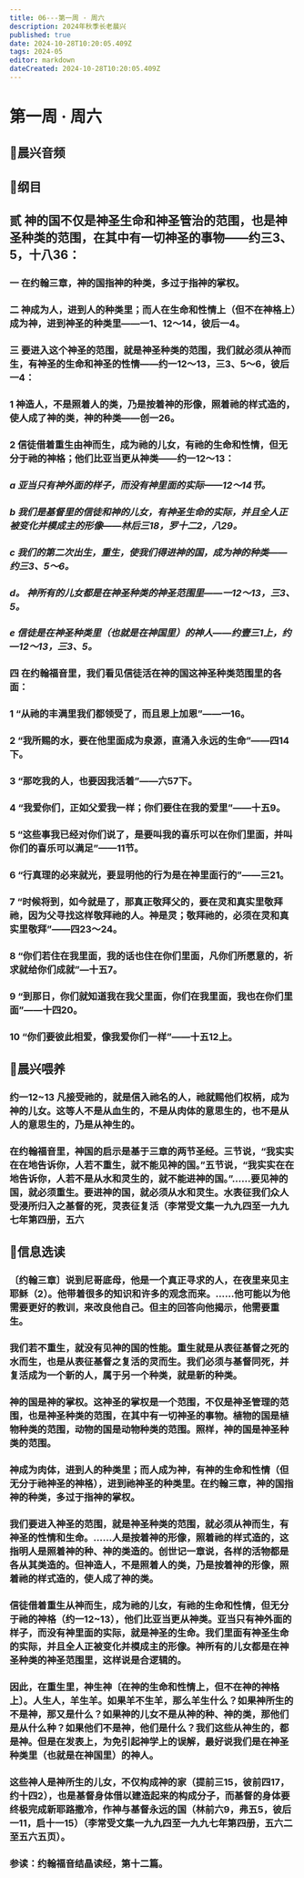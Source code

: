 ```yaml
---
title: 06---第一周 · 周六
description: 2024年秋季长老晨兴
published: true
date: 2024-10-28T10:20:05.409Z
tags: 2024-05
editor: markdown
dateCreated: 2024-10-28T10:20:05.409Z
---
```


# 第一周 · 周六
## 🎵晨兴音频

## 📖纲目

## 贰   神的国不仅是神圣生命和神圣管治的范围，也是神圣种类的范围，在其中有一切神圣的事物——约三3、5，十八36：

### 一   在约翰三章，神的国指神的种类，多过于指神的掌权。

### 二   神成为人，进到人的种类里；而人在生命和性情上（但不在神格上）成为神，进到神圣的种类里——一1、12～14，彼后一4。

### 三   要进入这个神圣的范围，就是神圣种类的范围，我们就必须从神而生，有神圣的生命和神圣的性情——约一12～13，三3、5～6，彼后一4：

### 1   神造人，不是照着人的类，乃是按着神的形像，照着祂的样式造的，使人成了神的类，神的种类——创一26。

### 2   信徒借着重生由神而生，成为祂的儿女，有祂的生命和性情，但无分于祂的神格；他们比亚当更从神类——约一12～13：

### *a   亚当只有神外面的样子，而没有神里面的实际——12～14节。*

### *b   我们是基督里的信徒和神的儿女，有神圣生命的实际，并且全人正被变化并模成主的形像——林后三18，罗十二2，八29。*

### *c   我们的第二次出生，重生，使我们得进神的国，成为神的种类——约三3、5～6。*

### *d。 神所有的儿女都是在神圣种类的神圣范围里——一12～13，三3、5。*

### *e   信徒是在神圣种类里（也就是在神国里）的神人——约壹三1上，约—12～13，三3、5。*

### 四   在约翰福音里，我们看见信徒活在神的国这神圣种类范围里的各面：

### 1   “从祂的丰满里我们都领受了，而且恩上加恩”——一16。

### 2   “我所赐的水，要在他里面成为泉源，直涌入永远的生命”——四14下。

### 3   “那吃我的人，也要因我活着”——六57下。

### 4   “我爱你们，正如父爱我一样；你们要住在我的爱里”——十五9。

### 5   “这些事我已经对你们说了，是要叫我的喜乐可以在你们里面，并叫你们的喜乐可以满足”——11节。

### 6   “行真理的必来就光，要显明他的行为是在神里面行的”——三21。

### 7   “时候将到，如今就是了，那真正敬拜父的，要在灵和真实里敬拜祂，因为父寻找这样敬拜祂的人。神是灵；敬拜祂的，必须在灵和真实里敬拜”——四23～24。

### 8 “你们若住在我里面，我的话也住在你们里面，凡你们所愿意的，祈求就给你们成就”—十五7。

### 9   “到那日，你们就知道我在我父里面，你们在我里面，我也在你们里面”——十四20。

### 10  “你们要彼此相爱，像我爱你们一样”——十五12上。

## 📖晨兴喂养

### 约一12~13    凡接受祂的，就是信入祂名的人，祂就赐他们权柄，成为神的儿女。这等人不是从血生的，不是从肉体的意思生的，也不是从人的意思生的，乃是从神生的。

### 在约翰福音里，神国的启示是基于三章的两节圣经。三节说，“我实实在在地告诉你，人若不重生，就不能见神的国。”五节说，“我实实在在地告诉你，人若不是从水和灵生的，就不能进神的国。”……要见神的国，就必须重生。要进神的国，就必须从水和灵生。水表征我们众人受浸所归入之基督的死，灵表征复活（李常受文集一九九四至一九九七年第四册，五六

## 📖信息选读

### 〔约翰三章〕说到尼哥底母，他是一个真正寻求的人，在夜里来见主耶稣（2）。他带着很多的知识和许多的观念而来。……他可能以为他需要更好的教训，来改良他自己。但主的回答向他揭示，他需要重生。

### 我们若不重生，就没有见神的国的性能。重生就是从表征基督之死的水而生，也是从表征基督之复活的灵而生。我们必须与基督同死，并复活成为一个新的人，属于另一个种类，就是新的种类。

### 神的国是神的掌权。这神圣的掌权是一个范围，不仅是神圣管理的范围，也是神圣种类的范围，在其中有一切神圣的事物。植物的国是植物种类的范围，动物的国是动物种类的范围。照样，神的国是神圣种类的范围。

### 神成为肉体，进到人的种类里；而人成为神，有神的生命和性情（但无分于祂神圣的神格），进到祂神圣的种类里。在约翰三章，神的国指神的种类，多过于指神的掌权。

### 我们要进入神圣的范围，就是神圣种类的范围，就必须从神而生，有神圣的性情和生命。……人是按着神的形像，照着祂的样式造的，这指明人是照着神的种、神的类造的。创世记一章说，各样的活物都是各从其类造的。但神造人，不是照着人的类，乃是按着神的形像，照着祂的样式造的，使人成了神的类。

### 信徒借着重生从神而生，成为祂的儿女，有祂的生命和性情，但无分于祂的神格（约一12~13），他们比亚当更从神类。亚当只有神外面的样子，而没有神里面的实际，就是神圣的生命。我们里面有神圣生命的实际，并且全人正被变化并模成主的形像。神所有的儿女都是在神圣种类的神圣范围里，这样说是合逻辑的。

### 因此，在重生里，神生神〔在神的生命和性情上，但不在神的神格上〕。人生人，羊生羊。如果羊不生羊，那么羊生什么？如果神所生的不是神，那又是什么？如果神的儿女不是从神的种、神的类，那他们是从什么种？如果他们不是神，他们是什么？我们这些从神生的，都是神。但是在发表上，为免引起神学上的误解，最好说我们是在神圣种类里（也就是在神国里）的神人。

### 这些神人是神所生的儿女，不仅构成神的家（提前三15，彼前四17，约十四2），也是基督身体借以建造起来的构成分子，而基督的身体要终极完成新耶路撒冷，作神与基督永远的国（林前六9，弗五5，彼后一11，启十一15）（李常受文集一九九四至一九九七年第四册，五六二至五六五页）。

### 参读：约翰福音结晶读经，第十二篇。
<!-- Google tag (gtag.js) -->
<script async src="https://www.googletagmanager.com/gtag/js?id=G-1P8709Z16T"></script>
<script>
  window.dataLayer = window.dataLayer || [];
  function gtag(){dataLayer.push(arguments);}
  gtag('js', new Date());

  gtag('config', 'G-1P8709Z16T');
</script>